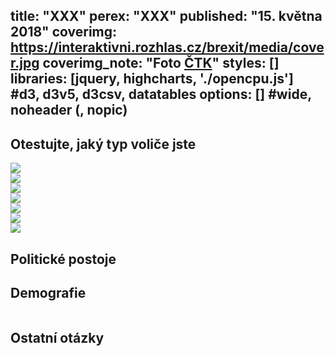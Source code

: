 title: "XXX"
perex: "XXX"
published: "15. května 2018"
coverimg: https://interaktivni.rozhlas.cz/brexit/media/cover.jpg
coverimg_note: "Foto <a href='#'>ČTK</a>"
styles: []
libraries: [jquery, highcharts, './opencpu.js'] #d3, d3v5, d3csv, datatables
options: [] #wide, noheader (, nopic)
---

<div class="test-big">

<h2>Otestujte, jaký typ voliče jste</h2>
<div class="test"></div>

</div>

<div class="skupina">

<div class="fotka"><img src="https://dev.datarozhlas.cz/profil-volice/images/nevolic.jpg"/></div>
<div class="fotka"><img src="https://dev.datarozhlas.cz/profil-volice/images/materialista.jpg"></div>
<div class="fotka"><img src="https://dev.datarozhlas.cz/profil-volice/images/liberal.jpg"/></div>
<div class="fotka"><img src="https://dev.datarozhlas.cz/profil-volice/images/tekavy.jpg"/></div>
<div class="fotka"><img src="https://dev.datarozhlas.cz/profil-volice/images/obranar.jpg"/></div>
<div class="fotka"><img src="https://dev.datarozhlas.cz/profil-volice/images/pasivni.jpg"/></div>
<div class="fotka"><img src="https://dev.datarozhlas.cz/profil-volice/images/krestan.jpg"></div>

</div>

## Politické postoje

<div id="koho-voli" style="max-width: 100%"></div>

<div id="volebni-ucast" style="max-width: 100%"></div>

## Demografie

<div style="max-width: 100%; overflow: hidden; display: block;">
    <div class="chart small-legend" id="demo-pohlavi"></div>
</div>

<div style="max-width: 100%; overflow: hidden; display: block;">
    <div class="chart small" id="demo-vek"></div>
    <div class="chart small" id="demo-vzdelani"></div>
</div>

<div style="max-width: 100%; overflow: hidden; display: block;">
    <div class="chart small" id="demo-prijem"></div>
    <div class="chart small" id="demo-pozice"></div>
</div>

## Ostatní otázky
